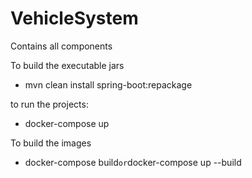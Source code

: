 # VehicleSystem
Contains all components

To build the executable jars 
 - mvn clean install spring-boot:repackage

to run the projects:
  - docker-compose up

To build the images
  - docker-compose build` or `docker-compose up --build
